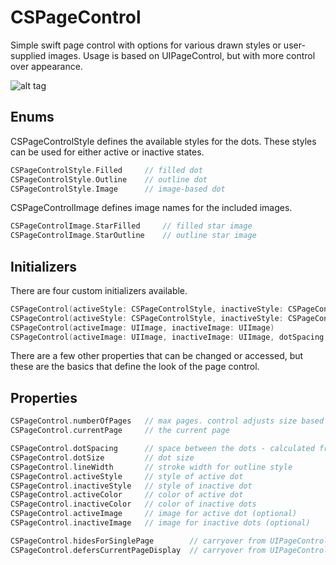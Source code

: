 # CSPageControl
Simple swift page control with options for various drawn styles or user-supplied images. Usage is based on UIPageControl, but with more control over appearance.

![alt tag](http://slowik.me/images/demo.gif)

## Enums
CSPageControlStyle defines the available styles for the dots. These styles can be used for either active or inactive states.
``` swift
CSPageControlStyle.Filled     // filled dot
CSPageControlStyle.Outline    // outline dot
CSPageControlStyle.Image      // image-based dot
```

CSPageControlImage defines image names for the included images.
``` swift
CSPageControlImage.StarFilled     // filled star image
CSPageControlImage.StarOutline    // outline star image
```

## Initializers
There are four custom initializers available.
``` swift
CSPageControl(activeStyle: CSPageControlStyle, inactiveStyle: CSPageControlStyle)
CSPageControl(activeStyle: CSPageControlStyle, inactiveStyle: CSPageControlStyle, dotSize: CGFloat, dotSpacing: CGFloat)
CSPageControl(activeImage: UIImage, inactiveImage: UIImage)
CSPageControl(activeImage: UIImage, inactiveImage: UIImage, dotSpacing: CGFloat)
```
There are a few other properties that can be changed or accessed, but these are the basics that define the look of the page control.

## Properties
``` swift
CSPageControl.numberOfPages   // max pages. control adjusts size based on this property
CSPageControl.currentPage     // the current page

CSPageControl.dotSpacing      // space between the dots - calculated from edges of dots
CSPageControl.dotSize         // dot size
CSPageControl.lineWidth       // stroke width for outline style
CSPageControl.activeStyle     // style of active dot
CSPageControl.inactiveStyle   // style of inactive dot
CSPageControl.activeColor     // color of active dot
CSPageControl.inactiveColor   // color of inactive dots
CSPageControl.activeImage     // image for active dot (optional)
CSPageControl.inactiveImage   // image for inactive dots (optional)

CSPageControl.hidesForSinglePage        // carryover from UIPageControl
CSPageControl.defersCurrentPageDisplay  // carryover from UIPageControl
```
